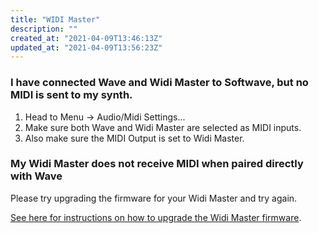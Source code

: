 ```yaml
---
title: "WIDI Master"
description: ""
created_at: "2021-04-09T13:46:13Z"
updated_at: "2021-04-09T13:56:23Z"
---
```


### I have connected Wave and Widi Master to Softwave, but no MIDI is sent to my synth.

1. Head to Menu → Audio/Midi Settings...
2. Make sure both Wave and Widi Master are selected as MIDI inputs.
3. Also make sure the MIDI Output is set to Widi Master.

### My Widi Master does not receive MIDI when paired directly with Wave

Please try upgrading the firmware for your Widi Master and try again. 

<a href="https://www.cme-pro.com/easy-fix-for-widi-app-and-firmware-update/">See here for instructions on how to upgrade the Widi Master firmware</a>.

